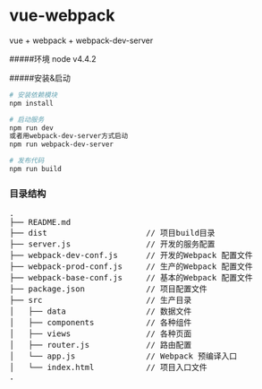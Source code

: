 # vue-webpack

vue + webpack + webpack-dev-server

#####环境
  node  v4.4.2
  
  
#####安装&启动
```bash
# 安装依赖模块
npm install

# 启动服务
npm run dev
或者用webpack-dev-server方式启动
npm run webpack-dev-server

# 发布代码
npm run build

```

### 目录结构
<pre>
.
├── README.md           
├── dist                     // 项目build目录
├── server.js                // 开发的服务配置
├── webpack-dev-conf.js      // 开发的Webpack 配置文件
├── webpack-prod-conf.js     // 生产的Webpack 配置文件
├── webpack-base-conf.js     // 基本的Webpack 配置文件
├── package.json             // 项目配置文件
├── src                      // 生产目录
│   ├── data                 // 数据文件
│   ├── components           // 各种组件
│   ├── views                // 各种页面
│   ├── router.js            // 路由配置
│   └── app.js               // Webpack 预编译入口
│   └── index.html           // 项目入口文件
.
</pre>
